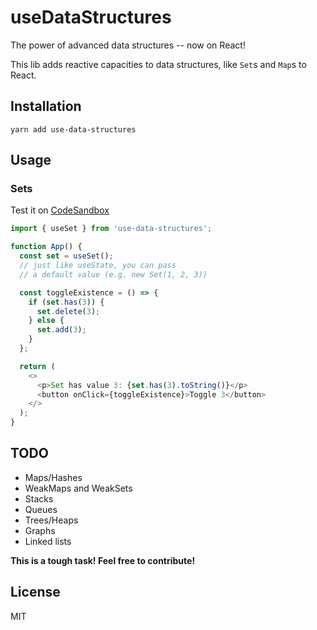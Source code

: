 # useDataStructures

The power of advanced data structures -- now on React!

This lib adds reactive capacities to data structures, like `Set`s and `Map`s to React.

## Installation

`yarn add use-data-structures`

## Usage

### Sets

Test it on [CodeSandbox](https://codesandbox.io/s/quizzical-fermi-4jwue)

```js
import { useSet } from 'use-data-structures';

function App() {
  const set = useSet();
  // just like useState, you can pass
  // a default value (e.g. new Set(1, 2, 3))

  const toggleExistence = () => {
    if (set.has(3)) {
      set.delete(3);
    } else {
      set.add(3);
    }
  };

  return (
    <>
      <p>Set has value 3: {set.has(3).toString()}</p>
      <button onClick={toggleExistence}>Toggle 3</button>
    </>
  );
}
```

## TODO

- Maps/Hashes
- WeakMaps and WeakSets
- Stacks
- Queues
- Trees/Heaps
- Graphs
- Linked lists

**This is a tough task! Feel free to contribute!**

## License

MIT
